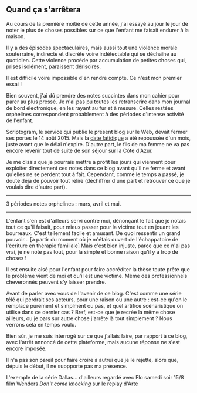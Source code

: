 ## Quand ça s'arrêtera

Au cours de la première moitié de cette année, j'ai essayé au jour le jour de noter le plus de choses possibles sur ce que l'enfant me faisait endurer à la maison.

Il y a des épisodes spectaculaires, mais aussi tout une violence morale souterraine, indirecte et discrète voire indétectable qui se déchaîne au quotidien. Cette violence procède par accumulation de petites choses qui, prises isolément, paraissent dérisoires.

Il est difficile voire impossible d'en rendre compte. Ce n'est mon premier essai !

Bien souvent, j'ai dû prendre des notes succintes dans mon cahier pour parer au plus pressé. Je n'ai pas pu toutes les retranscrire dans mon journal de bord électronique, en les rayant au fur et à mesure. Celles restées orphelines correspondent probablement à des périodes d'intense activité de l'enfant.

Scriptogram, le service qui publie le présent blog sur le Web, devait fermer ses portes le 14 août 2015. Mais la [date fatidique][1] a été repoussée d'un mois, juste avant que le délai n'expire. D'autre part, le fils de ma femme ne va pas encore revenir tout de suite de son séjour sur la Côte d'Azur. 

[1]: http://scriptogr.am/blog/post/important-information

Je me disais que je pourrais mettre à profit les jours qui viennent pour exploiter directement ces notes dans ce blog avant qu'il ne ferme et avant qu'elles ne se perdent tout à fait. Cependant, comme le temps a passé, je doute déjà de pouvoir tout relire (déchiffrer d'une part et retrouver ce que je voulais dire d'autre part).

***

3 périodes notes orphelines : mars, avril et mai.

***

L'enfant s'en est d'ailleurs servi contre moi, dénonçant le fait que je notais tout ce qu'il faisait, pour mieux passer pour la victime tout en jouant les bourreaux. C'est tellement facile et amusant. De quoi ressentir un grand pouvoir... [à partir du moment où je m'étais ouvert de l'échappatoire de l'écriture en thérapie familiale] Mais c'est bien injuste, parce que ce n'ai pas vrai, je ne note pas tout, pour la simple et bonne raison qu'il y a trop de choses ! 

Il est ensuite aisé pour l'enfant pour faire accréditer la thèse toute prête que le problème vient de moi et qu'il est une victime. Même des professionnels cheveronnés peuvent s'y laisser prendre.

Avant de parler avec vous de l'avenir de ce blog. C'est comme une série télé qui perdrait ses acteurs, pour une raison ou une autre : est-ce qu'on le remplace purement et simplment ou pas, et quel artifice scénaristique on utilise dans ce dernier cas ? Bref, est-ce que je recrée la même chose ailleurs, ou je pars sur autre chose j'arrête là tout simplement ? Nous verrons cela en temps voulu.

Bien sûr, je me suis interrogé sur ce que j'allais faire, par rapport à ce blog, avec l'arrêt annoncé de cette plateforme, mais aucune réponse ne s'est encore imposée.

Il n'a pas son pareil pour faire croire à autrui que je le rejette, alors que, dépuis le début, il ne suppporte pas ma présence.

L'exemple de la série Dallas...
d'ailleurs regardé avec Flo samedi soir 15/8 film Wenders *Don't come knocking* sur le replay d'Arte

